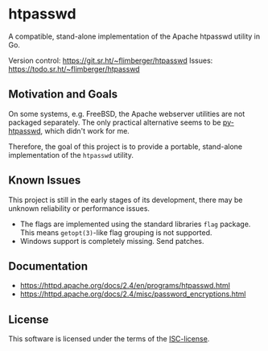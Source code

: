# htpasswd

A compatible, stand-alone implementation of the Apache htpasswd utility in Go.

Version control: https://git.sr.ht/~flimberger/htpasswd
Issues: https://todo.sr.ht/~flimberger/htpasswd

## Motivation and Goals

On some systems,
e.g. FreeBSD,
the Apache webserver utilities are not packaged separately.
The only practical alternative seems to be
[py-htpasswd](http://trac.edgewall.org/browser/trunk/contrib/htpasswd.py),
which didn't work for me.

Therefore,
the goal of this project is to provide a portable, stand-alone implementation of
the `htpasswd` utility.

## Known Issues

This project is still in the early stages of its development,
there may be unknown reliability or performance issues.

- The flags are implemented using the standard libraries `flag` package.
  This means `getopt(3)`-like flag grouping is not supported.
- Windows support is completely missing.
  Send patches.

## Documentation

- https://httpd.apache.org/docs/2.4/en/programs/htpasswd.html
- https://httpd.apache.org/docs/2.4/misc/password_encryptions.html

## License

This software is licensed under the terms of the
[ISC-license](https://opensource.org/licenses/ISC).
